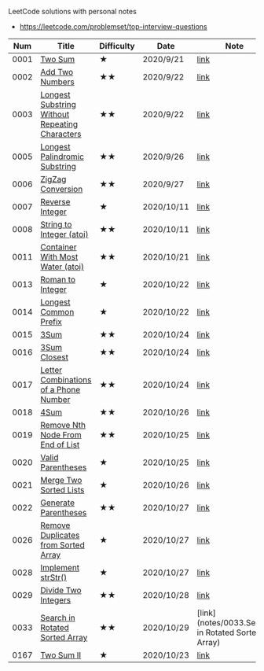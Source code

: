 LeetCode solutions with personal notes
 
* https://leetcode.com/problemset/top-interview-questions

| Num | Title | Difficulty | Date | Note |
|---|---|---|---|---|
| 0001 | [Two Sum](https://leetcode.com/problems/two-sum/) | ★ | 2020/9/21 | [link](notes/0001.Two_sum.ipynb) |
| 0002 | [Add Two Numbers](https://leetcode.com/problems/add-two-numbers/) | ★★ | 2020/9/22 | [link](notes/0002.Add_Two_Numbers.ipynb) |
| 0003 | [Longest Substring Without Repeating Characters](https://leetcode.com/problems/longest-substring-without-repeating-characters/) | ★★ | 2020/9/22 | [link](notes/0003.Longest_substring_without_repeating_characters.ipynb) |
| 0005 | [Longest Palindromic Substring](https://leetcode.com/problems/longest-palindromic-substring/) | ★★ | 2020/9/26 | [link](notes/0005.Longest_Palindromic_Substring.ipynb) |
| 0006 | [ZigZag Conversion](https://leetcode.com/problems/zigzag-conversion/) | ★★ | 2020/9/27 | [link](notes/0006.ZigZag_Conversion.ipynb) |
| 0007 | [Reverse Integer](https://leetcode.com/problems/reverse-integer/) | ★ | 2020/10/11 | [link](notes/0007.Reverse_integer.ipynb) |
| 0008 | [String to Integer (atoi)](https://leetcode.com/problems/string-to-integer-atoi/) | ★★ | 2020/10/11 | [link](notes/0008.String_to_Integer(atoi).ipynb) |
| 0011 | [Container With Most Water (atoi)](https://leetcode.com/problems/container-with-most-water/) | ★★ | 2020/10/21 | [link](notes/0011.Container_With_Most_Water.ipynb) |
| 0013 | [Roman to Integer](https://leetcode.com/problems/roman-to-integer/) | ★ | 2020/10/22 | [link](notes/0013.Roman_to_Integer.ipynb) |
| 0014 | [Longest Common Prefix](https://leetcode.com/problems/roman-to-integer/) | ★ | 2020/10/22 | [link](notes/0014.Longest_Common_Prefix.ipynb) |
| 0015 | [3Sum](https://leetcode.com/problems/3sum/) | ★★ | 2020/10/24 | [link](notes/0015.3Sum.ipynb) |
| 0016 | [3Sum Closest](https://leetcode.com/problems/3sum-closest/) | ★★ | 2020/10/24 | [link](notes/0016.3Sum_closest.ipynb) |
| 0017 | [Letter Combinations of a Phone Number](https://leetcode.com/problems/letter-combinations-of-a-phone-number/) | ★★ | 2020/10/24 | [link](notes/0017.Letter_Combinations_of_a_Phone_Number.ipynb) |
| 0018 | [4Sum](https://leetcode.com/problems/4sum/) | ★★ | 2020/10/26 | [link](notes/0018.4Sum.ipynb) |
| 0019 | [Remove Nth Node From End of List](https://leetcode.com/problems/remove-nth-node-from-end-of-list/) | ★★ | 2020/10/25 | [link](notes/0019.Remove_Nth_Node_From_End_of_List.ipynb) |
| 0020 | [Valid Parentheses](https://leetcode.com/problems/valid-parentheses/) | ★ | 2020/10/25 | [link](notes/0020.Valid_Parentheses.ipynb) |
| 0021 | [Merge Two Sorted Lists](https://leetcode.com/problems/merge-two-sorted-lists/) | ★ | 2020/10/26 | [link](notes/0021.Merge_Two_Sorted_Lists.ipynb) |
| 0022 | [Generate Parentheses](https://leetcode.com/problems/generate-parentheses/) | ★★ | 2020/10/27 | [link](notes/0022.Generate_Parentheses) |
| 0026 | [Remove Duplicates from Sorted Array](https://leetcode.com/problems/remove-duplicates-from-sorted-array/) | ★ | 2020/10/27 | [link](notes/0026.Remove_Duplicates_from_Sorted_Array) |
| 0028 | [Implement strStr()](https://leetcode.com/problems/implement-strstr/) | ★ | 2020/10/27 | [link](notes/0028.Implement_strStr()) |
| 0029 | [Divide Two Integers](https://leetcode.com/problems/divide-two-integers/) | ★★ | 2020/10/28 | [link](notes/0029.Divide_Two_Integers) |
| 0033 | [Search in Rotated Sorted Array](https://leetcode.com/problems/search-in-rotated-sorted-array/) | ★★ | 2020/10/29 | [link](notes/0033.Search in Rotated Sorted Array) |
| 0167 | [Two Sum II](https://leetcode.com/problems/two-sum-ii-input-array-is-sorted/) | ★ | 2020/10/23 | [link](notes/0167.Two_Sum_II.ipynb) |

